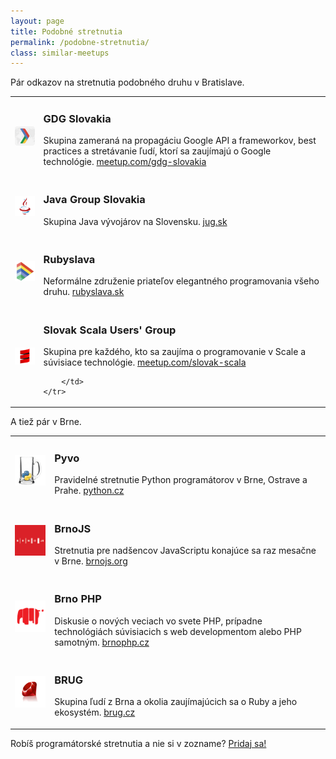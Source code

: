 ```yaml
---
layout: page
title: Podobné stretnutia
permalink: /podobne-stretnutia/
class: similar-meetups
---
```


Pár odkazov na stretnutia podobného druhu v Bratislave.

<table>
    <tr>
        <td>
            <img src="/images/similar/gdg.png">
        </td>
        <td>
            <h3>GDG Slovakia</h3>
            <p>
                Skupina zameraná na propagáciu Google API a frameworkov, best practices a stretávanie ľudí, ktorí sa zaujímajú o Google technológie.
                <a href="http://www.meetup.com/gdg-slovakia">meetup.com/gdg-slovakia</a>
            </p>
        </td>
    </tr>
    <tr>
        <td>
            <img src="/images/similar/jug.png">
        </td>
        <td>
            <h3>Java Group Slovakia</h3>
            <p>
                Skupina Java vývojárov na Slovensku.
                <a href="http://jug.sk/">jug.sk</a>
            </p>
        </td>
    </tr>
    <tr>
        <td>
            <img src="/images/similar/rubyslava.png">
            <br>
        </td>
        <td>
            <h3>Rubyslava</h3>
            <p>
                Neformálne združenie priateľov elegantného programovania všeho druhu.
                <a href="http://rubyslava.sk">rubyslava.sk</a>
            </p>
        </td>
    </tr>
    <tr>
        <td>
            <img src="/images/similar/scala.png">
        </td>
        <td>
            <h3>Slovak Scala Users' Group</h3>
            <p>
                Skupina pre každého, kto sa zaujíma o programovanie v Scale a súvisiace technológie.
                <a href="http://www.meetup.com/slovak-scala">meetup.com/slovak-scala</a>
            </p>

        </td>
    </tr>
</table>

A tiež pár v Brne.

<table>
    <tr>
        <td>
            <img src="/images/similar/pyvo.png">
        </td>
        <td>
            <h3>Pyvo</h3>
            <p>
                Pravidelné stretnutie Python programátorov v Brne, Ostrave a Prahe.
                <a href="http://python.cz/">python.cz</a>
            </p>
        </td>
    </tr>
    <tr>
        <td>
            <img src="/images/similar/brnojs.png">
        </td>
        <td>
            <h3>BrnoJS</h3>
            <p>
                Stretnutia pre nadšencov JavaScriptu konajúce sa raz mesačne v Brne.
                <a href="http://www.brnojs.org/">brnojs.org</a>
            </p>
        </td>
    </tr>
    <tr>
        <td>
            <img src="/images/similar/brnophp.png">
        </td>
        <td>
            <h3>Brno PHP</h3>
            <p>
                Diskusie o nových veciach vo svete PHP, prípadne technológiách súvisiacich s web developmentom alebo PHP samotným.
                <a href="http://brnophp.cz/">brnophp.cz</a>
            </p>
        </td>
    </tr>
    <tr>
        <td>
            <img src="/images/similar/brug.png">
        </td>
        <td>
            <h3>BRUG</h3>
            <p>
                Skupina ľudí z Brna a okolia zaujímajúcich sa o Ruby a jeho ekosystém.
                <a href="http://brug.cz/">brug.cz</a>
            </p>
        </td>
    </tr>
</table>

Robíš programátorské stretnutia a nie si v zozname? [Pridaj sa!](https://github.com/webelement/webelement.github.io/)